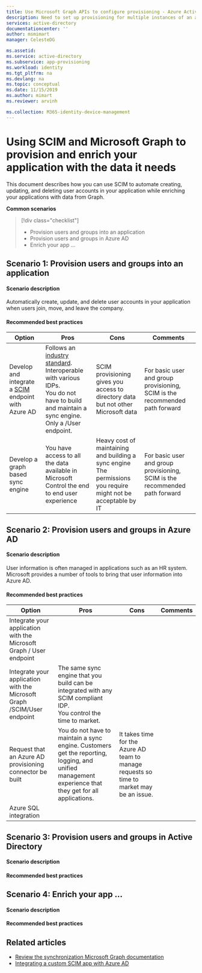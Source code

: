 ```yaml
---
title: Use Microsoft Graph APIs to configure provisioning - Azure Active Directory | Microsoft Docs
description: Need to set up provisioning for multiple instances of an application? Learn how to save time by using the Microsoft Graph APIs to automate the configuration of automatic provisioning.
services: active-directory
documentationcenter: ''
author: msmimart
manager: CelesteDG

ms.assetid: 
ms.service: active-directory
ms.subservice: app-provisioning
ms.workload: identity
ms.tgt_pltfrm: na
ms.devlang: na
ms.topic: conceptual
ms.date: 11/15/2019
ms.author: mimart
ms.reviewer: arvinh

ms.collection: M365-identity-device-management
---
```


# Using SCIM and Microsoft Graph to provision and enrich your application with the data it needs

This document describes how you can use SCIM to automate creating, updating, and deleting user accounts in your application while enriching your applications with data from Graph.

**Common scenarios**


> [!div class="checklist"]
> * Provision users and groups into an application
> * Provision users and groups in Azure AD
> * Enrich your app ... 


## Scenario 1: Provision users and groups into an application
#### Scenario description
Automatically create, update, and delete user accounts in your application when users join, move, and leave the company. 

#### Recommended best practices
|Option  |Pros  |Cons |Comments |
|---------|---------|---------|---------|
|Develop and integrate a [SCIM](https://aka.ms/SCIMOverview) endpoint with Azure AD|Follows an [industry standard](http://www.simplecloud.info/). <br> Interoperable with various IDPs. <br> You do not have to build and maintain a sync engine. Only a /User endpoint.|SCIM provisioning gives you access to directory data but not other Microsoft data|For basic user and group provisioning, SCIM is the recommended path forward|
|Develop a graph based sync engine|You have access to all the data available in Microsoft <br> Control the end to end user experience|Heavy cost of maintaining and building a sync engine <br> The permissions you require might not be acceptable by IT|For basic user and group provisioning, SCIM is the recommended path forward|

## Scenario 2: Provision users and groups in Azure AD

#### Scenario description
User information is often managed  in applications such as an HR system. Microsoft provides a number of tools to bring that user information into Azure AD.

#### Recommended best practices
|Option  |Pros  |Cons |Comments |
|---------|---------|---------|---------|
|Integrate your application with the Microsoft Graph / User endpoint||||
|Integrate your application with the Microsoft Graph /SCIM/User endpoint|The same sync engine that you build can be integrated with any SCIM compliant IDP.  <br> You control the time to market. |||
|Request that an Azure AD provisioning connector be built|You do not have to maintain a sync engine. Customers get the reporting, logging, and unified management experience that they get for all applications.|It takes time for the Azure AD team to manage requests so time to market may be an issue.||
|Azure SQL integration||||

## Scenario 3: Provision users and groups in Active Directory

#### Scenario description


#### Recommended best practices


## Scenario 4: Enrich your app ...
#### Scenario description


#### Recommended best practices

## Related articles

- [Review the synchronization Microsoft Graph documentation](https://docs.microsoft.com/graph/api/resources/synchronization-overview?view=graph-rest-beta)
- [Integrating a custom SCIM app with Azure AD](use-scim-to-provision-users-and-groups.md)
